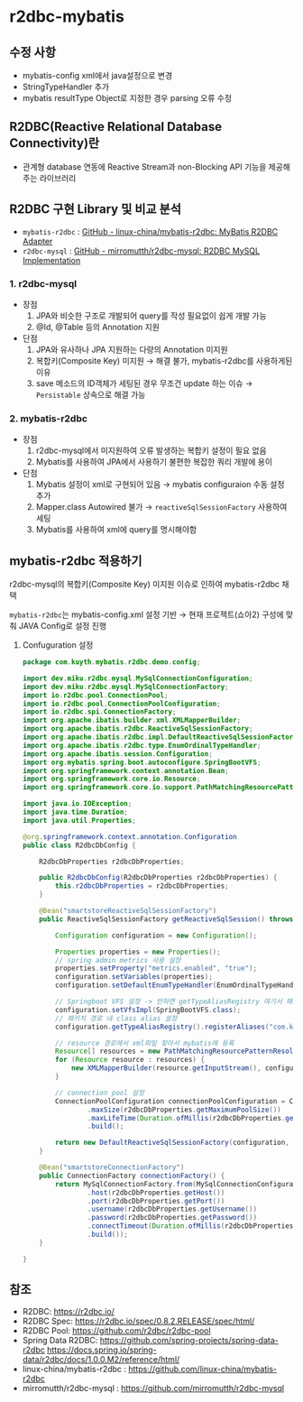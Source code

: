 # r2dbc-mybatis

## 수정 사항

- mybatis-config xml에서 java설정으로 변경
- StringTypeHandler 추가
- mybatis resultType Object로 지정한 경우 parsing 오류 수정


## R2DBC(Reactive Relational Database Connectivity)란

- 관계형 database 연동에 Reactive Stream과 non-Blocking API 기능을 제공해주는 라이브러리

## R2DBC 구현 Library 및 비교 분석

- `mybatis-r2dbc` : [GitHub - linux-china/mybatis-r2dbc: MyBatis R2DBC Adapter](https://github.com/linux-china/mybatis-r2dbc)
- `r2dbc-mysql` : [GitHub - mirromutth/r2dbc-mysql: R2DBC MySQL Implementation](https://github.com/mirromutth/r2dbc-mysql)

### **1. r2dbc-mysql**

- 장점
    1. JPA와 비슷한 구조로 개발되어 query를 작성 필요없이 쉽게 개발 가능
    2. @Id, @Table 등의 Annotation 지원
- 단점
    1. JPA와 유사하나 JPA 지원하는 다량의 Annotation 미지원
    2. 복합키(Composite Key) 미지원 → 해결 불가, mybatis-r2dbc를 사용하게된 이유
    3. save 메소드의 ID객체가 세팅된 경우 무조건 update 하는 이슈 → `Persistable`<T> 상속으로 해결 가능

### **2. mybatis-r2dbc**

- 장점
    1. r2dbc-mysql에서 미지원하여 오류 발생하는 복합키 설정이 필요 없음
    2. Mybatis를 사용하여 JPA에서 사용하기 불편한 복잡한 쿼리 개발에 용이
- 단점
    1. Mybatis 설정이 xml로 구현되어 있음 → mybatis configuraion 수동 설정 추가
    2. Mapper.class Autowired 불가 → `reactiveSqlSessionFactory` 사용하여 세팅
    3. Mybatis를 사용하여 xml에 query를 명시해야함

## mybatis-**r2dbc 적용하기**

r2dbc-mysql의 복합키(Composite Key) 미지원 이슈로 인하여 mybatis-r2dbc 채택

`mybatis-r2dbc`는 mybatis-config.xml 설정 기반 → 현재 프로젝트(쇼아2) 구성에 맞춰 JAVA Config로 설정 진행

1. Confuguration 설정
    
    ```java
    package com.kuyth.mybatis.r2dbc.demo.config;
    
    import dev.miku.r2dbc.mysql.MySqlConnectionConfiguration;
    import dev.miku.r2dbc.mysql.MySqlConnectionFactory;
    import io.r2dbc.pool.ConnectionPool;
    import io.r2dbc.pool.ConnectionPoolConfiguration;
    import io.r2dbc.spi.ConnectionFactory;
    import org.apache.ibatis.builder.xml.XMLMapperBuilder;
    import org.apache.ibatis.r2dbc.ReactiveSqlSessionFactory;
    import org.apache.ibatis.r2dbc.impl.DefaultReactiveSqlSessionFactory;
    import org.apache.ibatis.r2dbc.type.EnumOrdinalTypeHandler;
    import org.apache.ibatis.session.Configuration;
    import org.mybatis.spring.boot.autoconfigure.SpringBootVFS;
    import org.springframework.context.annotation.Bean;
    import org.springframework.core.io.Resource;
    import org.springframework.core.io.support.PathMatchingResourcePatternResolver;
    
    import java.io.IOException;
    import java.time.Duration;
    import java.util.Properties;
    
    @org.springframework.context.annotation.Configuration
    public class R2dbcDbConfig {
    
        R2dbcDbProperties r2dbcDbProperties;
    
        public R2dbcDbConfig(R2dbcDbProperties r2dbcDbProperties) {
            this.r2dbcDbProperties = r2dbcDbProperties;
        }
    
        @Bean("smartstoreReactiveSqlSessionFactory")
        public ReactiveSqlSessionFactory getReactiveSqlSession() throws IOException {
    
            Configuration configuration = new Configuration();
    
            Properties properties = new Properties();
            // spring admin metrics 사용 설정
            properties.setProperty("metrics.enabled", "true");
            configuration.setVariables(properties);
            configuration.setDefaultEnumTypeHandler(EnumOrdinalTypeHandler.class);
    
            // Springboot VFS 설정 -> 안하면 getTypeAliasRegistry 여기서 패키지 경로 못찾음.
            configuration.setVfsImpl(SpringBootVFS.class);
            // 패키치 경로 내 class alias 설정
            configuration.getTypeAliasRegistry().registerAliases("com.kuyth.mybatis.r2dbc.demo.vo");
    
            // resource 경로에서 xml파일 찾아서 mybatis에 등록
            Resource[] resources = new PathMatchingResourcePatternResolver().getResources("classpath:mybatis/*.xml");
            for (Resource resource : resources) {
                new XMLMapperBuilder(resource.getInputStream(), configuration, resource.toString(), configuration.getSqlFragments()).parse();
            }
    
            // connection pool 설정
            ConnectionPoolConfiguration connectionPoolConfiguration = ConnectionPoolConfiguration.builder(connectionFactory())
                    .maxSize(r2dbcDbProperties.getMaximumPoolSize())
                    .maxLifeTime(Duration.ofMillis(r2dbcDbProperties.getMaxLifetime()))
                    .build();
    
            return new DefaultReactiveSqlSessionFactory(configuration, new ConnectionPool(connectionPoolConfiguration));
        }
    
        @Bean("smartstoreConnectionFactory")
        public ConnectionFactory connectionFactory() {
            return MySqlConnectionFactory.from(MySqlConnectionConfiguration.builder()
                    .host(r2dbcDbProperties.getHost())
                    .port(r2dbcDbProperties.getPort())
                    .username(r2dbcDbProperties.getUsername())
                    .password(r2dbcDbProperties.getPassword())
                    .connectTimeout(Duration.ofMillis(r2dbcDbProperties.getConnectionTimeout()))
                    .build());
        }
    
    }
    ```

## 참조

* R2DBC: https://r2dbc.io/
* R2DBC Spec: https://r2dbc.io/spec/0.8.2.RELEASE/spec/html/
* R2DBC Pool: https://github.com/r2dbc/r2dbc-pool
* Spring Data R2DBC: https://github.com/spring-projects/spring-data-r2dbc https://docs.spring.io/spring-data/r2dbc/docs/1.0.0.M2/reference/html/
* linux-china/mybatis-r2dbc : https://github.com/linux-china/mybatis-r2dbc
* mirromutth/r2dbc-mysql : https://github.com/mirromutth/r2dbc-mysql
